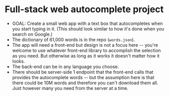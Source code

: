 # Full-stack web autocomplete project

- GOAL: Create a small web app with a text box that autocompletes when you start typing in it. (This should look similar to how it's done when you search on Google.)
- The dictionary of 61,000 words is in the repo (`words.json`).
- The app will need a front-end but design is not a focus here -- you're welcome to use whatever front-end library to accomplish the selection as you need. But otherwise as long as it works it doesn't matter how it looks.
- The back-end can be in any language you choose.
- There should be server-side 1 endpoint that the front-end calls that provides the autocomplete words -- but the assumption here is that there could be 10M words and therefore you can't download them all. Just however many you need from the server at a time.
